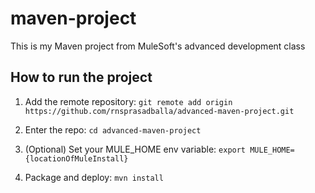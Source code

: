 # maven-project

This is my Maven project from MuleSoft's advanced development class

## How to run the project

1. Add the remote repository: `git remote add origin https://github.com/rnsprasadballa/advanced-maven-project.git`

1. Enter the repo: `cd advanced-maven-project`

1. (Optional) Set your MULE_HOME env variable: `export MULE_HOME={locationOfMuleInstall}`

1. Package and deploy: `mvn install` 